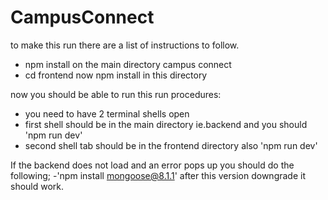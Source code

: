 # CampusConnect
to make this run there are a list of instructions to follow.
- npm install on the main directory campus connect
- cd frontend now npm install in this directory

  
now you should be able to run this run procedures:
- you need to have 2 terminal shells open
- first shell should be in the main directory ie.backend and you should 'npm run dev'
- second shell tab should be in the frontend directory also 'npm run dev'

If the backend does not load and an error pops up you should do the following;
-'npm install mongoose@8.1.1'
after this version downgrade it should work.
